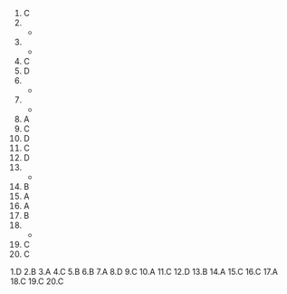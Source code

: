 1. C
2. -
3. -
4. C
5. D
6. -
7. -
8. A
9. C
10. D
11. C
12. D
13. -
14. B
15. A
16. A
17. B
18. -
19. C
20. C




1.D 2.B 3.A 4.C 5.B 
6.B 7.A 8.D 9.C 10.A
11.C 12.D 13.B 14.A 15.C 
16.C 17.A 18.C 19.C 20.C